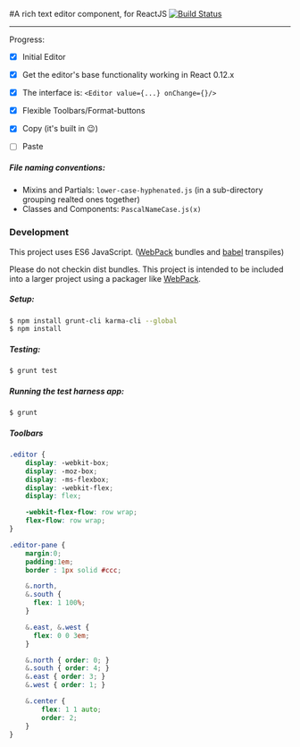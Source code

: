 #A rich text editor component, for ReactJS [![Build Status](https://travis-ci.org/NextThought/react-editor-component.svg?branch=master)](https://travis-ci.org/NextThought/react-editor-component)

---
Progress:
- [x] Initial Editor
- [x] Get the editor's base functionality working in React 0.12.x
- [x] The interface is: `<Editor value={...} onChange={}/>`
- [x] Flexible Toolbars/Format-buttons
- [x] Copy (it's built in 😉)
- [ ] Paste


##### File naming conventions:
- Mixins and Partials: `lower-case-hyphenated.js` (in a sub-directory grouping realted ones together)
- Classes and Components: `PascalNameCase.js(x)`

### Development
This project uses ES6 JavaScript. ([WebPack][1] bundles and [babel][2] transpiles)

Please do not checkin dist bundles. This project is intended to be included into a larger project using a packager like [WebPack][1].


##### Setup:
```bash
$ npm install grunt-cli karma-cli --global
$ npm install
```

##### Testing:
```bash
$ grunt test
```

##### Running the test harness app:
```bash
$ grunt
```


   [1]: //webpack.github.io
   [2]: //babeljs.org


##### Toolbars

```scss
.editor {
    display: -webkit-box;
    display: -moz-box;
    display: -ms-flexbox;
    display: -webkit-flex;
    display: flex;

    -webkit-flex-flow: row wrap;
    flex-flow: row wrap;
}

.editor-pane {
    margin:0;
    padding:1em;
    border : 1px solid #ccc;

    &.north,
    &.south {
      flex: 1 100%;
    }

    &.east, &.west {
      flex: 0 0 3em;
    }

    &.north { order: 0; }
    &.south { order: 4; }
    &.east { order: 3; }
    &.west { order: 1; }

    &.center {
        flex: 1 1 auto;
        order: 2;
    }
}
```
